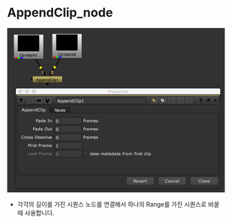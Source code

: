 # AppendClip\_node

![](../../.gitbook/assets/appendclip_node.png)

* 각각의 길이를 가진 시퀀스 노드를 연결해서 하나의 Range를 가진 시퀀스로 바꿀때 사용합니다.

